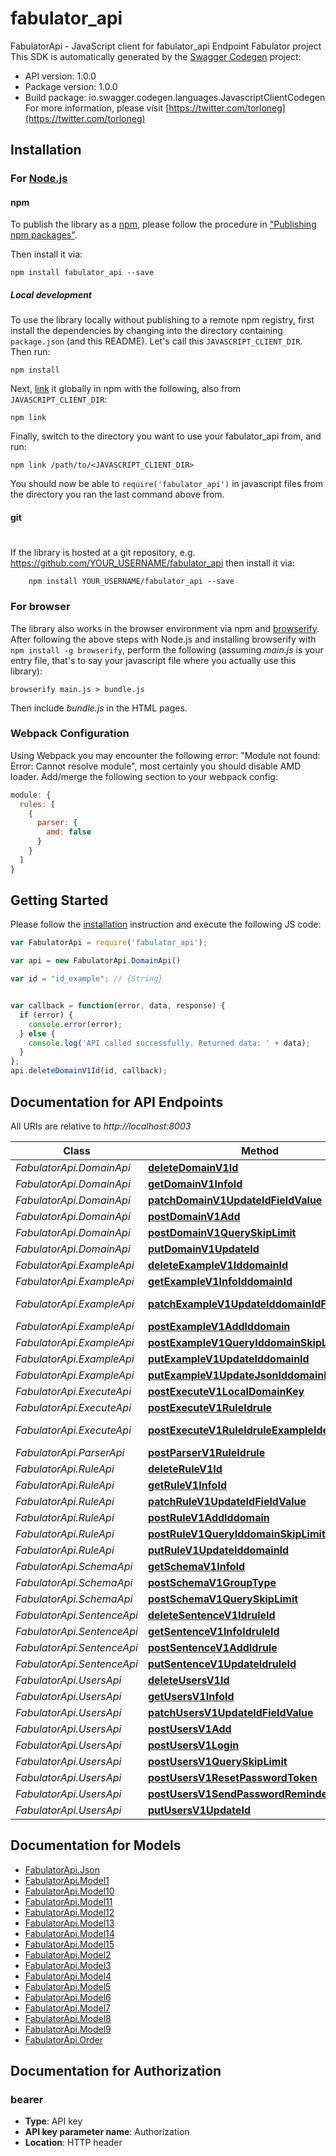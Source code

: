 # fabulator_api

FabulatorApi - JavaScript client for fabulator_api
Endpoint Fabulator project
This SDK is automatically generated by the [Swagger Codegen](https://github.com/swagger-api/swagger-codegen) project:

- API version: 1.0.0
- Package version: 1.0.0
- Build package: io.swagger.codegen.languages.JavascriptClientCodegen
For more information, please visit [https://twitter.com/torloneg](https://twitter.com/torloneg)

## Installation

### For [Node.js](https://nodejs.org/)

#### npm

To publish the library as a [npm](https://www.npmjs.com/),
please follow the procedure in ["Publishing npm packages"](https://docs.npmjs.com/getting-started/publishing-npm-packages).

Then install it via:

```shell
npm install fabulator_api --save
```

##### Local development

To use the library locally without publishing to a remote npm registry, first install the dependencies by changing 
into the directory containing `package.json` (and this README). Let's call this `JAVASCRIPT_CLIENT_DIR`. Then run:

```shell
npm install
```

Next, [link](https://docs.npmjs.com/cli/link) it globally in npm with the following, also from `JAVASCRIPT_CLIENT_DIR`:

```shell
npm link
```

Finally, switch to the directory you want to use your fabulator_api from, and run:

```shell
npm link /path/to/<JAVASCRIPT_CLIENT_DIR>
```

You should now be able to `require('fabulator_api')` in javascript files from the directory you ran the last 
command above from.

#### git
#
If the library is hosted at a git repository, e.g.
https://github.com/YOUR_USERNAME/fabulator_api
then install it via:

```shell
    npm install YOUR_USERNAME/fabulator_api --save
```

### For browser

The library also works in the browser environment via npm and [browserify](http://browserify.org/). After following
the above steps with Node.js and installing browserify with `npm install -g browserify`,
perform the following (assuming *main.js* is your entry file, that's to say your javascript file where you actually 
use this library):

```shell
browserify main.js > bundle.js
```

Then include *bundle.js* in the HTML pages.

### Webpack Configuration

Using Webpack you may encounter the following error: "Module not found: Error:
Cannot resolve module", most certainly you should disable AMD loader. Add/merge
the following section to your webpack config:

```javascript
module: {
  rules: [
    {
      parser: {
        amd: false
      }
    }
  ]
}
```

## Getting Started

Please follow the [installation](#installation) instruction and execute the following JS code:

```javascript
var FabulatorApi = require('fabulator_api');

var api = new FabulatorApi.DomainApi()

var id = "id_example"; // {String} 


var callback = function(error, data, response) {
  if (error) {
    console.error(error);
  } else {
    console.log('API called successfully. Returned data: ' + data);
  }
};
api.deleteDomainV1Id(id, callback);

```

## Documentation for API Endpoints

All URIs are relative to *http://localhost:8003*

Class | Method | HTTP request | Description
------------ | ------------- | ------------- | -------------
*FabulatorApi.DomainApi* | [**deleteDomainV1Id**](docs/DomainApi.md#deleteDomainV1Id) | **DELETE** /domain/v1/{id} | 
*FabulatorApi.DomainApi* | [**getDomainV1InfoId**](docs/DomainApi.md#getDomainV1InfoId) | **GET** /domain/v1/info/{id} | 
*FabulatorApi.DomainApi* | [**patchDomainV1UpdateIdFieldValue**](docs/DomainApi.md#patchDomainV1UpdateIdFieldValue) | **PATCH** /domain/v1/update/{id}/{field}/{value} | 
*FabulatorApi.DomainApi* | [**postDomainV1Add**](docs/DomainApi.md#postDomainV1Add) | **POST** /domain/v1/add | 
*FabulatorApi.DomainApi* | [**postDomainV1QuerySkipLimit**](docs/DomainApi.md#postDomainV1QuerySkipLimit) | **POST** /domain/v1/query/{skip}/{limit} | 
*FabulatorApi.DomainApi* | [**putDomainV1UpdateId**](docs/DomainApi.md#putDomainV1UpdateId) | **PUT** /domain/v1/update/{id} | 
*FabulatorApi.ExampleApi* | [**deleteExampleV1IddomainId**](docs/ExampleApi.md#deleteExampleV1IddomainId) | **DELETE** /example/v1/{iddomain}/{id} | 
*FabulatorApi.ExampleApi* | [**getExampleV1InfoIddomainId**](docs/ExampleApi.md#getExampleV1InfoIddomainId) | **GET** /example/v1/info/{iddomain}/{id} | 
*FabulatorApi.ExampleApi* | [**patchExampleV1UpdateIddomainIdFieldValue**](docs/ExampleApi.md#patchExampleV1UpdateIddomainIdFieldValue) | **PATCH** /example/v1/update/{iddomain}/{id}/{field}/{value} | 
*FabulatorApi.ExampleApi* | [**postExampleV1AddIddomain**](docs/ExampleApi.md#postExampleV1AddIddomain) | **POST** /example/v1/add/{iddomain} | 
*FabulatorApi.ExampleApi* | [**postExampleV1QueryIddomainSkipLimit**](docs/ExampleApi.md#postExampleV1QueryIddomainSkipLimit) | **POST** /example/v1/query/{iddomain}/{skip}/{limit} | 
*FabulatorApi.ExampleApi* | [**putExampleV1UpdateIddomainId**](docs/ExampleApi.md#putExampleV1UpdateIddomainId) | **PUT** /example/v1/update/{iddomain}/{id} | 
*FabulatorApi.ExampleApi* | [**putExampleV1UpdateJsonIddomainId**](docs/ExampleApi.md#putExampleV1UpdateJsonIddomainId) | **PUT** /example/v1/update_json/{iddomain}/{id} | 
*FabulatorApi.ExecuteApi* | [**postExecuteV1LocalDomainKey**](docs/ExecuteApi.md#postExecuteV1LocalDomainKey) | **POST** /execute/v1/local/{domain}/{key} | 
*FabulatorApi.ExecuteApi* | [**postExecuteV1RuleIdrule**](docs/ExecuteApi.md#postExecuteV1RuleIdrule) | **POST** /execute/v1/rule/{idrule} | 
*FabulatorApi.ExecuteApi* | [**postExecuteV1RuleIdruleExampleIdexample**](docs/ExecuteApi.md#postExecuteV1RuleIdruleExampleIdexample) | **POST** /execute/v1/rule/{idrule}/example/{idexample} | 
*FabulatorApi.ParserApi* | [**postParserV1RuleIdrule**](docs/ParserApi.md#postParserV1RuleIdrule) | **POST** /parser/v1/rule/{idrule} | 
*FabulatorApi.RuleApi* | [**deleteRuleV1Id**](docs/RuleApi.md#deleteRuleV1Id) | **DELETE** /rule/v1/{id} | 
*FabulatorApi.RuleApi* | [**getRuleV1InfoId**](docs/RuleApi.md#getRuleV1InfoId) | **GET** /rule/v1/info/{id} | 
*FabulatorApi.RuleApi* | [**patchRuleV1UpdateIdFieldValue**](docs/RuleApi.md#patchRuleV1UpdateIdFieldValue) | **PATCH** /rule/v1/update/{id}/{field}/{value} | 
*FabulatorApi.RuleApi* | [**postRuleV1AddIddomain**](docs/RuleApi.md#postRuleV1AddIddomain) | **POST** /rule/v1/add/{iddomain} | 
*FabulatorApi.RuleApi* | [**postRuleV1QueryIddomainSkipLimit**](docs/RuleApi.md#postRuleV1QueryIddomainSkipLimit) | **POST** /rule/v1/query/{iddomain}/{skip}/{limit} | 
*FabulatorApi.RuleApi* | [**putRuleV1UpdateIddomainId**](docs/RuleApi.md#putRuleV1UpdateIddomainId) | **PUT** /rule/v1/update/{iddomain}/{id} | 
*FabulatorApi.SchemaApi* | [**getSchemaV1InfoId**](docs/SchemaApi.md#getSchemaV1InfoId) | **GET** /schema/v1/info/{id} | 
*FabulatorApi.SchemaApi* | [**postSchemaV1GroupType**](docs/SchemaApi.md#postSchemaV1GroupType) | **POST** /schema/v1/group/{type} | 
*FabulatorApi.SchemaApi* | [**postSchemaV1QuerySkipLimit**](docs/SchemaApi.md#postSchemaV1QuerySkipLimit) | **POST** /schema/v1/query/{skip}/{limit} | 
*FabulatorApi.SentenceApi* | [**deleteSentenceV1IdruleId**](docs/SentenceApi.md#deleteSentenceV1IdruleId) | **DELETE** /sentence/v1/{idrule}/{id} | 
*FabulatorApi.SentenceApi* | [**getSentenceV1InfoIdruleId**](docs/SentenceApi.md#getSentenceV1InfoIdruleId) | **GET** /sentence/v1/info/{idrule}/{id} | 
*FabulatorApi.SentenceApi* | [**postSentenceV1AddIdrule**](docs/SentenceApi.md#postSentenceV1AddIdrule) | **POST** /sentence/v1/add/{idrule} | 
*FabulatorApi.SentenceApi* | [**putSentenceV1UpdateIdruleId**](docs/SentenceApi.md#putSentenceV1UpdateIdruleId) | **PUT** /sentence/v1/update/{idrule}/{id} | 
*FabulatorApi.UsersApi* | [**deleteUsersV1Id**](docs/UsersApi.md#deleteUsersV1Id) | **DELETE** /users/v1/{id} | 
*FabulatorApi.UsersApi* | [**getUsersV1InfoId**](docs/UsersApi.md#getUsersV1InfoId) | **GET** /users/v1/info/{id} | 
*FabulatorApi.UsersApi* | [**patchUsersV1UpdateIdFieldValue**](docs/UsersApi.md#patchUsersV1UpdateIdFieldValue) | **PATCH** /users/v1/update/{id}/{field}/{value} | 
*FabulatorApi.UsersApi* | [**postUsersV1Add**](docs/UsersApi.md#postUsersV1Add) | **POST** /users/v1/add | 
*FabulatorApi.UsersApi* | [**postUsersV1Login**](docs/UsersApi.md#postUsersV1Login) | **POST** /users/v1/login | 
*FabulatorApi.UsersApi* | [**postUsersV1QuerySkipLimit**](docs/UsersApi.md#postUsersV1QuerySkipLimit) | **POST** /users/v1/query/{skip}/{limit} | 
*FabulatorApi.UsersApi* | [**postUsersV1ResetPasswordToken**](docs/UsersApi.md#postUsersV1ResetPasswordToken) | **POST** /users/v1/reset_password/{token} | 
*FabulatorApi.UsersApi* | [**postUsersV1SendPasswordReminderEmail**](docs/UsersApi.md#postUsersV1SendPasswordReminderEmail) | **POST** /users/v1/send_password_reminder/{email} | 
*FabulatorApi.UsersApi* | [**putUsersV1UpdateId**](docs/UsersApi.md#putUsersV1UpdateId) | **PUT** /users/v1/update/{id} | 


## Documentation for Models

 - [FabulatorApi.Json](docs/Json.md)
 - [FabulatorApi.Model1](docs/Model1.md)
 - [FabulatorApi.Model10](docs/Model10.md)
 - [FabulatorApi.Model11](docs/Model11.md)
 - [FabulatorApi.Model12](docs/Model12.md)
 - [FabulatorApi.Model13](docs/Model13.md)
 - [FabulatorApi.Model14](docs/Model14.md)
 - [FabulatorApi.Model15](docs/Model15.md)
 - [FabulatorApi.Model2](docs/Model2.md)
 - [FabulatorApi.Model3](docs/Model3.md)
 - [FabulatorApi.Model4](docs/Model4.md)
 - [FabulatorApi.Model5](docs/Model5.md)
 - [FabulatorApi.Model6](docs/Model6.md)
 - [FabulatorApi.Model7](docs/Model7.md)
 - [FabulatorApi.Model8](docs/Model8.md)
 - [FabulatorApi.Model9](docs/Model9.md)
 - [FabulatorApi.Order](docs/Order.md)


## Documentation for Authorization


### bearer

- **Type**: API key
- **API key parameter name**: Authorization
- **Location**: HTTP header

